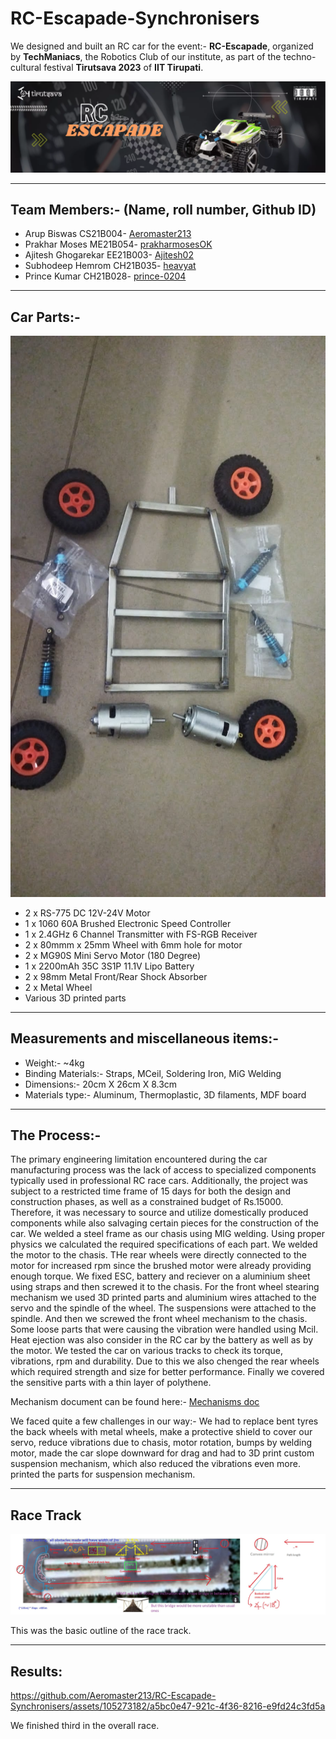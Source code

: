 
# RC-Escapade-Synchronisers

We designed and built an RC car for the event:- **RC-Escapade**, organized by **TechManiacs**, the Robotics Club of our institute, as part of the techno-cultural festival **Tirutsava 2023** of **IIT Tirupati**.

![image1](https://github.com/Aeromaster213/RC-Escapade-Synchronisers/blob/main/256273274-a1280193-24c4-41c1-8b4a-302a4ba07db5.png)
<hr>
<h2>Team Members:- (Name, roll number, Github ID)</h2>
<ul>
<li> Arup Biswas CS21B004- <a href="https://github.com/Aeromaster213" target="_blank">Aeromaster213</a></li>
<li>Prakhar Moses ME21B054- <a href="https://github.com/prakharmosesOK" target="_blank">prakharmosesOK</a></li>
<li>Ajitesh Ghogarekar EE21B003- <a href="https://github.com/Ajitesh02" target="_blank">Ajitesh02</a></li>
<li>Subhodeep Hemrom CH21B035- <a href="https://github.com/heavyat" target="_blank">heavyat</a></li>
<li>Prince Kumar CH21B028- <a href="https://github.com/prince-0204" target="_blank">prince-0204</a></li>
</ul>
<hr>
<h2>Car Parts:-</h2>
<img src="https://github.com/Aeromaster213/RC-Escapade-Synchronisers/blob/main/Media/partsdisplay.jpeg?raw=true"><ul>
<li>2 x RS-775 DC 12V-24V Motor</li>
<li>1 x 1060 60A Brushed Electronic Speed Controller</li>
<li>1 x 2.4GHz 6 Channel Transmitter with FS-RGB Receiver</li>
<li>2 x 80mmm x 25mm Wheel with 6mm hole for motor</li>
<li>2 x MG90S Mini Servo Motor (180 Degree)</li>
<li>1 x 2200mAh 35C 3S1P 11.1V Lipo Battery</li>
<li>2 x 98mm Metal Front/Rear Shock Absorber</li>
<li>2 x Metal Wheel</li>
<li>Various 3D printed parts</li>
</ul>
<hr>
<h2>Measurements and miscellaneous items:-</h2>
<ul>
<li>Weight:- ~4kg</li>
<li>Binding Materials:- Straps, MCeil, Soldering Iron, MiG Welding</li>
<li>Dimensions:- 20cm X 26cm X 8.3cm</li>
<li>Materials type:- Aluminum, Thermoplastic, 3D filaments, MDF board</li>
</ul>
<hr>
<h2>The Process:-</h2>
The primary engineering limitation encountered during the car manufacturing process was the lack of access to specialized components typically used in professional RC race cars. Additionally, the project was subject to a restricted time frame of 15 days for both the design and construction phases, as well as a constrained budget of Rs.15000. Therefore, it was necessary to source and utilize domestically produced components while also salvaging certain pieces for the construction of the car.
We welded a steel frame as our chasis using MIG welding. Using proper physics we calculated the required specifications of each part. We welded the motor to the chasis. THe rear wheels were directly connected to the motor for increased rpm since the brushed motor were already providing enough torque. We fixed ESC, battery and reciever on a aluminium sheet using straps and then screwed it to the chasis. For the front wheel stearing mechanism we used 3D printed parts and aluminium wires attached to the servo and the spindle of the wheel. The suspensions were attached to the spindle. And then we screwed the front wheel mechanism to the chasis. Some loose parts that were causing the vibration were handled using Mcil. Heat ejection was also consider in the RC car by the battery as well as by the motor.
We tested the car on various tracks to check its torque, vibrations, rpm and durability. Due to this we also chenged the rear wheels which required strength and size for better performance.
Finally we covered the sensitive parts with a thin layer of polythene.


Mechanism document can be found here:- <a href="https://docs.google.com/document/d/1VdlbqVj6pDNYACEhOgFMP-s0EiOjVn7_tPYPSwU8ST8/edit?usp=sharing" target="_blank">Mechanisms doc</a>

We faced quite a few challenges in our way:- We had to replace bent tyres the back wheels with metal wheels, make a protective shield to cover our servo, reduce vibrations due to chasis, motor rotation, bumps by welding motor, made the car slope downward for drag and had to 3D print custom suspension mechanism, which also reduced the vibrations even more.
printed the parts for suspension mechanism.
<hr>
<h2>Race Track</h2>

<img src="https://github.com/Aeromaster213/RC-Escapade-Synchronisers/blob/main/Media/racetrack.jpg?raw=true">

This was the basic outline of the race track.
<hr>
<h2>Results:</h2>

https://github.com/Aeromaster213/RC-Escapade-Synchronisers/assets/105273182/a5bc0e47-921c-4f36-8216-e9fd24c3fd5a



We finished third in the overall race.
